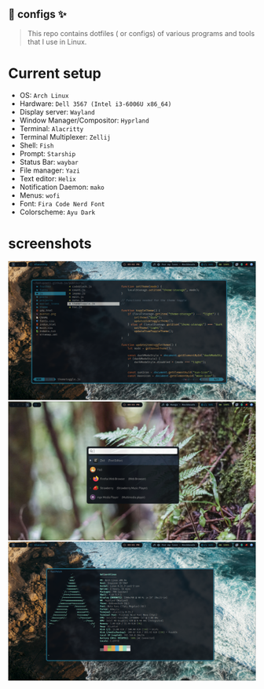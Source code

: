 ## :wrench: configs :sparkles:
> This repo contains dotfiles ( or configs) of various programs and tools that I use in Linux.

# Current setup
* OS: `Arch Linux`
* Hardware: `Dell 3567 (Intel i3-6006U x86_64)`
* Display server: `Wayland`
* Window Manager/Compositor: `Hyprland`
* Terminal: `Alacritty`
* Terminal Multiplexer: `Zellij`
* Shell: `Fish`
* Prompt: `Starship`
* Status Bar: `waybar`
* File manager: `Yazi`
* Text editor: `Helix`
* Notification Daemon: `mako`
* Menus: `wofi`
* Font: `Fira Code Nerd Font`
* Colorscheme: `Ayu Dark`

# screenshots
![yazi](screenshots/yazi.png)
![menu](screenshots/menu.png)
![fetch](screenshots/fetch.png)
